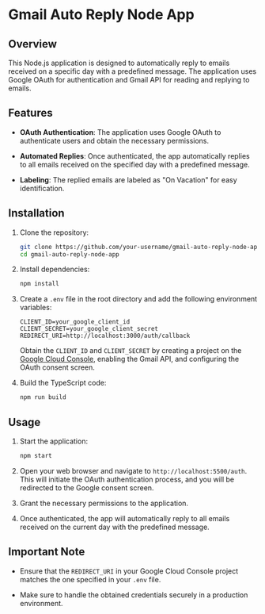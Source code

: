 # Gmail Auto Reply Node App

## Overview

This Node.js application is designed to automatically reply to emails received on a specific day with a predefined message. The application uses Google OAuth for authentication and Gmail API for reading and replying to emails.

## Features

- **OAuth Authentication**: The application uses Google OAuth to authenticate users and obtain the necessary permissions.

- **Automated Replies**: Once authenticated, the app automatically replies to all emails received on the specified day with a predefined message.

- **Labeling**: The replied emails are labeled as "On Vacation" for easy identification.

## Installation

1. Clone the repository:

    ```bash
    git clone https://github.com/your-username/gmail-auto-reply-node-app.git
    cd gmail-auto-reply-node-app
    ```

2. Install dependencies:

    ```bash
    npm install
    ```

3. Create a `.env` file in the root directory and add the following environment variables:

    ```env
    CLIENT_ID=your_google_client_id
    CLIENT_SECRET=your_google_client_secret
    REDIRECT_URI=http://localhost:3000/auth/callback
    ```

    Obtain the `CLIENT_ID` and `CLIENT_SECRET` by creating a project on the [Google Cloud Console](https://console.cloud.google.com/), enabling the Gmail API, and configuring the OAuth consent screen.

4. Build the TypeScript code:

    ```bash
    npm run build
    ```

## Usage

1. Start the application:

    ```bash
    npm start
    ```

2. Open your web browser and navigate to `http://localhost:5500/auth`. This will initiate the OAuth authentication process, and you will be redirected to the Google consent screen.

3. Grant the necessary permissions to the application.

4. Once authenticated, the app will automatically reply to all emails received on the current day with the predefined message.


## Important Note

- Ensure that the `REDIRECT_URI` in your Google Cloud Console project matches the one specified in your `.env` file.

- Make sure to handle the obtained credentials securely in a production environment.